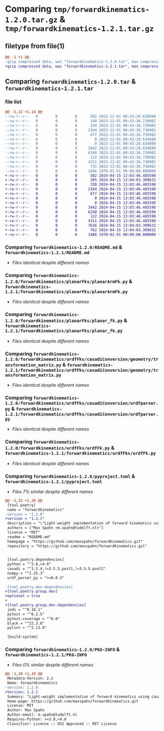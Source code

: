 # Comparing `tmp/forwardkinematics-1.2.0.tar.gz` & `tmp/forwardkinematics-1.2.1.tar.gz`

## filetype from file(1)

```diff
@@ -1 +1 @@
-gzip compressed data, was "forwardkinematics-1.2.0.tar", max compression
+gzip compressed data, was "forwardkinematics-1.2.1.tar", max compression
```

## Comparing `forwardkinematics-1.2.0.tar` & `forwardkinematics-1.2.1.tar`

### file list

```diff
@@ -1,13 +1,14 @@
--rw-r--r--   0        0        0      582 2023-12-01 00:43:20.630890 forwardkinematics-1.2.0/README.md
--rw-r--r--   0        0        0      140 2023-12-01 00:43:36.730982 forwardkinematics-1.2.0/forwardkinematics/__init__.py
--rw-r--r--   0        0        0      330 2023-12-01 00:43:36.730982 forwardkinematics-1.2.0/forwardkinematics/fksCommon/fk.py
--rw-r--r--   0        0        0     2344 2023-12-01 00:43:36.730982 forwardkinematics-1.2.0/forwardkinematics/planarFks/planarArmFk.py
--rw-r--r--   0        0        0      677 2023-12-01 00:43:36.730982 forwardkinematics-1.2.0/forwardkinematics/planarFks/planar_fk.py
--rw-r--r--   0        0        0        0 2023-12-01 00:43:20.634890 forwardkinematics-1.2.0/forwardkinematics/urdfFks/casadiConversion/__init__.py
--rw-r--r--   0        0        0        0 2023-12-01 00:43:20.634890 forwardkinematics-1.2.0/forwardkinematics/urdfFks/casadiConversion/geometry/__init__.py
--rw-r--r--   0        0        0     3442 2023-12-01 00:43:20.634890 forwardkinematics-1.2.0/forwardkinematics/urdfFks/casadiConversion/geometry/transformation_matrix.py
--rw-r--r--   0        0        0     6240 2023-12-01 00:43:36.730982 forwardkinematics-1.2.0/forwardkinematics/urdfFks/casadiConversion/urdfparser.py
--rw-r--r--   0        0        0      122 2023-12-01 00:43:36.730982 forwardkinematics-1.2.0/forwardkinematics/urdfFks/generic_urdf_fk.py
--rw-r--r--   0        0        0     4151 2023-12-01 00:43:36.730982 forwardkinematics-1.2.0/forwardkinematics/urdfFks/urdfFk.py
--rw-r--r--   0        0        0      715 2023-12-01 00:43:36.730982 forwardkinematics-1.2.0/pyproject.toml
--rw-r--r--   0        0        0     1486 1970-01-01 00:00:00.000000 forwardkinematics-1.2.0/PKG-INFO
+-rw-r--r--   0        0        0      582 2024-04-15 13:03:46.485598 forwardkinematics-1.2.1/README.md
+-rw-r--r--   0        0        0      205 2024-04-15 13:04:03.309632 forwardkinematics-1.2.1/forwardkinematics/__init__.py
+-rw-r--r--   0        0        0      330 2024-04-15 13:03:46.485598 forwardkinematics-1.2.1/forwardkinematics/fksCommon/fk.py
+-rw-r--r--   0        0        0     2344 2024-04-15 13:03:46.485598 forwardkinematics-1.2.1/forwardkinematics/planarFks/planarArmFk.py
+-rw-r--r--   0        0        0      677 2024-04-15 13:03:46.485598 forwardkinematics-1.2.1/forwardkinematics/planarFks/planar_fk.py
+-rw-r--r--   0        0        0        0 2024-04-15 13:03:46.485598 forwardkinematics-1.2.1/forwardkinematics/urdfFks/casadiConversion/__init__.py
+-rw-r--r--   0        0        0        0 2024-04-15 13:03:46.485598 forwardkinematics-1.2.1/forwardkinematics/urdfFks/casadiConversion/geometry/__init__.py
+-rw-r--r--   0        0        0     3442 2024-04-15 13:03:46.485598 forwardkinematics-1.2.1/forwardkinematics/urdfFks/casadiConversion/geometry/transformation_matrix.py
+-rw-r--r--   0        0        0     6240 2024-04-15 13:03:46.485598 forwardkinematics-1.2.1/forwardkinematics/urdfFks/casadiConversion/urdfparser.py
+-rw-r--r--   0        0        0      122 2024-04-15 13:03:46.485598 forwardkinematics-1.2.1/forwardkinematics/urdfFks/generic_urdf_fk.py
+-rw-r--r--   0        0        0     4151 2024-04-15 13:03:46.485598 forwardkinematics-1.2.1/forwardkinematics/urdfFks/urdfFk.py
+-rw-r--r--   0        0        0     7616 2024-04-15 13:04:03.309632 forwardkinematics-1.2.1/forwardkinematics/xmlFks/generic_xml_fk.py
+-rw-r--r--   0        0        0      762 2024-04-15 13:04:03.309632 forwardkinematics-1.2.1/pyproject.toml
+-rw-r--r--   0        0        0     1486 1970-01-01 00:00:00.000000 forwardkinematics-1.2.1/PKG-INFO
```

### Comparing `forwardkinematics-1.2.0/README.md` & `forwardkinematics-1.2.1/README.md`

 * *Files identical despite different names*

### Comparing `forwardkinematics-1.2.0/forwardkinematics/planarFks/planarArmFk.py` & `forwardkinematics-1.2.1/forwardkinematics/planarFks/planarArmFk.py`

 * *Files identical despite different names*

### Comparing `forwardkinematics-1.2.0/forwardkinematics/planarFks/planar_fk.py` & `forwardkinematics-1.2.1/forwardkinematics/planarFks/planar_fk.py`

 * *Files identical despite different names*

### Comparing `forwardkinematics-1.2.0/forwardkinematics/urdfFks/casadiConversion/geometry/transformation_matrix.py` & `forwardkinematics-1.2.1/forwardkinematics/urdfFks/casadiConversion/geometry/transformation_matrix.py`

 * *Files identical despite different names*

### Comparing `forwardkinematics-1.2.0/forwardkinematics/urdfFks/casadiConversion/urdfparser.py` & `forwardkinematics-1.2.1/forwardkinematics/urdfFks/casadiConversion/urdfparser.py`

 * *Files identical despite different names*

### Comparing `forwardkinematics-1.2.0/forwardkinematics/urdfFks/urdfFk.py` & `forwardkinematics-1.2.1/forwardkinematics/urdfFks/urdfFk.py`

 * *Files identical despite different names*

### Comparing `forwardkinematics-1.2.0/pyproject.toml` & `forwardkinematics-1.2.1/pyproject.toml`

 * *Files 7% similar despite different names*

```diff
@@ -1,25 +1,28 @@
 [tool.poetry]
 name = "forwardkinematics"
-version = "1.2.0"
+version = "1.2.1"
 description = "\"Light-weight implementation of forward kinematics using casadi.\""
 authors = ["Max Spahn <m.spahn@tudelft.nl>"]
 license = "MIT"
 readme = "README.md"
 homepage = "https://github.com/maxspahn/forwardKinematics.git"
 repository = "https://github.com/maxspahn/forwardKinematics.git"
 
 
 [tool.poetry.dependencies]
 python = "^3.8,<4.0"
 casadi = "^3.5.4,!=3.5.5.post1,!=3.5.5.post2"
 numpy = "^1.15.3"
 urdf_parser_py = ">=0.0.3"
 
-[tool.poetry.dev-dependencies]
+[tool.poetry.group.dev]
+optional = true
+
+[tool.poetry.group.dev.dependencies]
 jedi = "^0.18.1"
 pytest = "^6.2.5"
 pytest-coverage = "^0.0"
 black = "^22.3.0"
 pylint = "^2.13.8"
 
 [build-system]
```

### Comparing `forwardkinematics-1.2.0/PKG-INFO` & `forwardkinematics-1.2.1/PKG-INFO`

 * *Files 0% similar despite different names*

```diff
@@ -1,10 +1,10 @@
 Metadata-Version: 2.1
 Name: forwardkinematics
-Version: 1.2.0
+Version: 1.2.1
 Summary: "Light-weight implementation of forward kinematics using casadi."
 Home-page: https://github.com/maxspahn/forwardKinematics.git
 License: MIT
 Author: Max Spahn
 Author-email: m.spahn@tudelft.nl
 Requires-Python: >=3.8,<4.0
 Classifier: License :: OSI Approved :: MIT License
```


